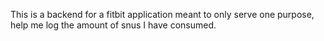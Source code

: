 This is a backend for a fitbit application meant to only serve one purpose, help me log the amount of snus I have consumed. 
